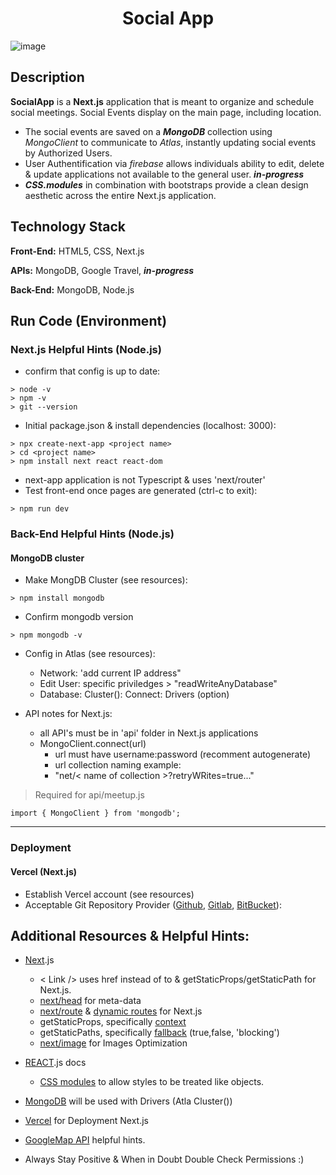 <h1 align="center">Social App</h1>

![image](https://user-images.githubusercontent.com/112737682/235284912-98667e6b-3eaa-4f0d-b956-c9aa324152b2.png)
## Description
**SocialApp** is a **Next.js** application that is meant to organize and schedule social meetings. Social Events display on the main page, including location. 
- The social events are saved on a ***MongoDB*** collection using *MongoClient* to communicate to *Atlas*, instantly updating social events by Authorized Users.
- User Authentification via *firebase* allows individuals ability to edit, delete & update applications not available to the general user. ***in-progress*** 
- ***CSS.modules*** in combination with bootstraps provide a clean design aesthetic across the entire Next.js application. 

## Technology Stack
**Front-End:** HTML5, CSS, Next.js

**APIs:**  MongoDB, Google Travel,  ***in-progress*** 

**Back-End:**  MongoDB, Node.js


## Run Code (Environment)
### Next.js Helpful Hints (Node.js)
- confirm that config is up to date:

```
> node -v
> npm -v
> git --version
```

- Initial package.json & install dependencies (localhost: 3000):
```
> npx create-next-app <project name>
> cd <project name>
> npm install next react react-dom
```
- next-app application is not Typescript & uses 'next/router'
- Test front-end once pages are generated (ctrl-c to exit):
```
> npm run dev
```

### Back-End Helpful Hints (Node.js)
#### MongoDB cluster
- Make MongDB Cluster (see resources):
```
> npm install mongodb
```

- Confirm mongodb version
```
> npm mongodb -v
```
- Config in Atlas (see resources):
    - Network: 'add current IP address"
    - Edit User: specific priviledges > "readWriteAnyDatabase" 
    - Database: Cluster(): Connect: Drivers (option)
    
- API notes for Next.js:
    - all API's must be in 'api' folder in Next.js applications
    - MongoClient.connect(url)
        - url must have username:password (recomment autogenerate) 
        - url collection naming example: 
        - "net/< name of collection >?retryWRites=true..."
    
> Required for api/meetup.js
```
import { MongoClient } from 'mongodb';
```

--------------------------------------------------
### Deployment
#### Vercel (Next.js)
- Establish Vercel account (see resources)
-  Acceptable Git Repository Provider ([Github](https://github.com/), [Gitlab](https://about.gitlab.com/), [BitBucket](https://bitbucket.org/product)):



## Additional Resources & Helpful Hints:
- [Next](https://nextjs.org/docs/getting-started#system-requirements).js
    - < Link /> uses href instead of to & getStaticProps/getStaticPath for Next.js.
    - [next/head](https://nextjs.org/docs/api-reference/next/head) for meta-data
    - [next/route](https://nextjs.org/docs/api-reference/next/router) & [dynamic routes](https://nextjs.org/docs/routing/dynamic-routes) for Next.js
    - getStaticProps, specifically [context](https://nextjs.org/docs/api-reference/data-fetching/get-static-props)
    - getStaticPaths, specifically [fallback](https://nextjs.org/docs/api-reference/data-fetching/get-static-paths) (true,false, 'blocking')
    - [next/image](https://nextjs.org/docs/basic-features/image-optimization) for Images Optimization
    
- [REACT](https://react.dev/).js docs
    - [CSS modules](https://create-react-app.dev/docs/adding-a-css-modules-stylesheet/) to allow styles to be treated like objects.
- [MongoDB](https://www.mongodb.com/) will be used with Drivers (Atla Cluster())
- [Vercel](https://vercel.com/) for Deployment Next.js
- [GoogleMap API](https://www.99darshan.com/posts/interactive-maps-using-nextjs-and-google-maps/) helpful hints. 
- Always Stay Positive & When in Doubt Double Check Permissions :) 